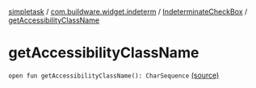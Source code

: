 [simpletask](../../index.md) / [com.buildware.widget.indeterm](../index.md) / [IndeterminateCheckBox](index.md) / [getAccessibilityClassName](.)

# getAccessibilityClassName

`open fun getAccessibilityClassName(): CharSequence` [(source)](https://github.com/mpcjanssen/simpletask-android/blob/master/src/main/java/com/buildware/widget/indeterm/IndeterminateCheckBox.java#L157)